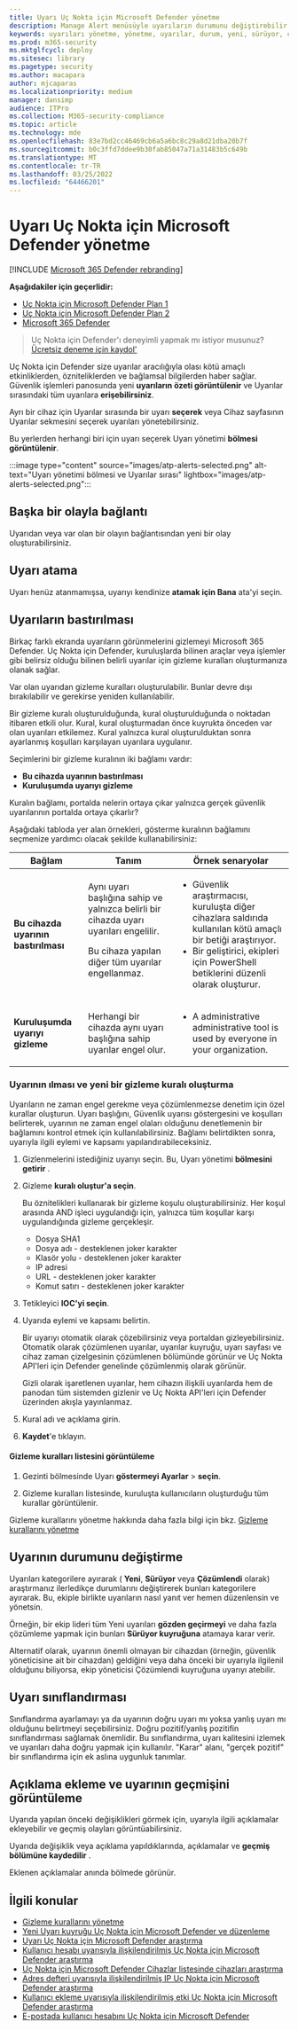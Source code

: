 ```yaml
---
title: Uyarı Uç Nokta için Microsoft Defender yönetme
description: Manage Alert menüsüyle uyarıların durumunu değiştirebilir, uyarıları gizlemek, açıklama göndermek ve tek tek uyarılar için değişiklik geçmişini gözden geçirmek için gizleme kuralları oluşturabilirsiniz.
keywords: uyarıları yönetme, yönetme, uyarılar, durum, yeni, sürüyor, çözümlendi, uyarıları çözümleme, gizleme, bastırma, sıkıştırma, kurallar, bağlam, geçmiş, açıklamalar, değişiklikler
ms.prod: m365-security
ms.mktglfcycl: deploy
ms.sitesec: library
ms.pagetype: security
ms.author: macapara
author: mjcaparas
ms.localizationpriority: medium
manager: dansimp
audience: ITPro
ms.collection: M365-security-compliance
ms.topic: article
ms.technology: mde
ms.openlocfilehash: 83e7bd2cc46469cb6a5a6bc8c29a8d21dba20b7f
ms.sourcegitcommit: b0c3ffd7ddee9b30fab85047a71a31483b5c649b
ms.translationtype: MT
ms.contentlocale: tr-TR
ms.lasthandoff: 03/25/2022
ms.locfileid: "64466201"
---
```

# <a name="manage-microsoft-defender-for-endpoint-alerts"></a>Uyarı Uç Nokta için Microsoft Defender yönetme

[!INCLUDE [Microsoft 365 Defender rebranding](../../includes/microsoft-defender.md)]

**Aşağıdakiler için geçerlidir:**
- [Uç Nokta için Microsoft Defender Plan 1](https://go.microsoft.com/fwlink/p/?linkid=2154037)
- [Uç Nokta için Microsoft Defender Plan 2](https://go.microsoft.com/fwlink/p/?linkid=2154037)
- [Microsoft 365 Defender](https://go.microsoft.com/fwlink/?linkid=2118804)


> Uç Nokta için Defender'ı deneyimli yapmak mı istiyor musunuz? [Ücretsiz deneme için kaydol'](https://signup.microsoft.com/create-account/signup?products=7f379fee-c4f9-4278-b0a1-e4c8c2fcdf7e&ru=https://aka.ms/MDEp2OpenTrial?ocid=docs-wdatp-managealerts-abovefoldlink)

Uç Nokta için Defender size uyarılar aracılığıyla olası kötü amaçlı etkinliklerden, özniteliklerden ve bağlamsal bilgilerden haber sağlar. Güvenlik işlemleri panosunda yeni **uyarıların özeti görüntülenir** ve Uyarılar sırasındaki tüm uyarılara **erişebilirsiniz**.

Ayrı bir cihaz için Uyarılar sırasında bir uyarı **seçerek** veya Cihaz sayfasının Uyarılar sekmesini seçerek uyarıları  yönetebilirsiniz.

Bu yerlerden herhangi biri için uyarı seçerek Uyarı yönetimi **bölmesi görüntülenir**.

:::image type="content" source="images/atp-alerts-selected.png" alt-text="Uyarı yönetimi bölmesi ve Uyarılar sırası" lightbox="images/atp-alerts-selected.png":::

## <a name="link-to-another-incident"></a>Başka bir olayla bağlantı

Uyarıdan veya var olan bir olayın bağlantısından yeni bir olay oluşturabilirsiniz.

## <a name="assign-alerts"></a>Uyarı atama

Uyarı henüz atanmamışsa, uyarıyı kendinize **atamak için Bana** ata'yi seçin.

## <a name="suppress-alerts"></a>Uyarıların bastırılması

Birkaç farklı ekranda uyarıların görünmelerini gizlemeyi Microsoft 365 Defender. Uç Nokta için Defender, kuruluşlarda bilinen araçlar veya işlemler gibi belirsiz olduğu bilinen belirli uyarılar için gizleme kuralları oluşturmanıza olanak sağlar.

Var olan uyarıdan gizleme kuralları oluşturulabilir. Bunlar devre dışı bırakılabilir ve gerekirse yeniden kullanılabilir.

Bir gizleme kuralı oluşturulduğunda, kural oluşturulduğunda o noktadan itibaren etkili olur. Kural, kural oluşturmadan önce kuyrukta önceden var olan uyarıları etkilemez. Kural yalnızca kural oluşturulduktan sonra ayarlanmış koşulları karşılayan uyarılara uygulanır.

Seçimlerini bir gizleme kuralının iki bağlamı vardır:

- **Bu cihazda uyarının bastırılması**
- **Kuruluşumda uyarıyı gizleme**

Kuralın bağlamı, portalda nelerin ortaya çıkar yalnızca gerçek güvenlik uyarılarının portalda ortaya çıkarlır?

Aşağıdaki tabloda yer alan örnekleri, gösterme kuralının bağlamını seçmenize yardımcı olacak şekilde kullanabilirsiniz:

|Bağlam|Tanım|Örnek senaryolar|
|---|---|---|
|**Bu cihazda uyarının bastırılması**|Aynı uyarı başlığına sahip ve yalnızca belirli bir cihazda uyarı uyarıları engelilir. <p> Bu cihaza yapılan diğer tüm uyarılar engellanmaz.|<ul><li>Güvenlik araştırmacısı, kuruluşta diğer cihazlara saldırıda kullanılan kötü amaçlı bir betiği araştırıyor.</li><li>Bir geliştirici, ekipleri için PowerShell betiklerini düzenli olarak oluşturur.</li></ul>|
|**Kuruluşumda uyarıyı gizleme**|Herhangi bir cihazda aynı uyarı başlığına sahip uyarılar engel olur.|<ul><li>A administrative administrative tool is used by everyone in your organization.</li></ul>|

### <a name="suppress-an-alert-and-create-a-new-suppression-rule"></a>Uyarının ılması ve yeni bir gizleme kuralı oluşturma

Uyarıların ne zaman engel gerekme veya çözümlenmezse denetim için özel kurallar oluşturun. Uyarı başlığını, Güvenlik uyarısı göstergesini ve koşulları belirterek, uyarının ne zaman engel olaları olduğunu denetlemenin bir bağlamını kontrol etmek için kullanılabilirsiniz. Bağlamı belirtdikten sonra, uyarıyla ilgili eylemi ve kapsamı yapılandırabileceksiniz.

1. Gizlenmelerini istediğiniz uyarıyı seçin. Bu, Uyarı yönetimi **bölmesini getirir** .

2. Gizleme **kuralı oluştur'a seçin**.

    Bu öznitelikleri kullanarak bir gizleme koşulu oluşturabilirsiniz. Her koşul arasında AND işleci uygulandığı için, yalnızca tüm koşullar karşı uygulandığında gizleme gerçekleşir.

    - Dosya SHA1
    - Dosya adı - desteklenen joker karakter
    - Klasör yolu - desteklenen joker karakter
    - IP adresi
    - URL - desteklenen joker karakter
    - Komut satırı - desteklenen joker karakter

3. Tetikleyici **IOC'yi seçin**.

4. Uyarıda eylemi ve kapsamı belirtin.

   Bir uyarıyı otomatik olarak çözebilirsiniz veya portaldan gizleyebilirsiniz. Otomatik olarak çözümlenen uyarılar, uyarılar kuyruğu, uyarı sayfası ve cihaz zaman çizelgesinin çözümlenen bölümünde görünür ve Uç Nokta API'leri için Defender genelinde çözümlenmiş olarak görünür.

   Gizli olarak işaretlenen uyarılar, hem cihazın ilişkili uyarılarda hem de panodan tüm sistemden gizlenir ve Uç Nokta API'leri için Defender üzerinden akışla yayınlanmaz.

5. Kural adı ve açıklama girin.

6. **Kaydet**'e tıklayın.

#### <a name="view-the-list-of-suppression-rules"></a>Gizleme kuralları listesini görüntüleme

1. Gezinti bölmesinde Uyarı **göstermeyi Ayarlar** \> **seçin**.

2. Gizleme kuralları listesinde, kuruluşta kullanıcıların oluşturduğu tüm kurallar görüntülenir.

Gizleme kurallarını yönetme hakkında daha fazla bilgi için bkz. [Gizleme kurallarını yönetme](manage-suppression-rules.md)

## <a name="change-the-status-of-an-alert"></a>Uyarının durumunu değiştirme

Uyarıları kategorilere ayırarak ( **Yeni**, **Sürüyor** veya **Çözümlendi** olarak) araştırmanız ilerledikçe durumlarını değiştirerek bunları kategorilere ayırarak. Bu, ekiple birlikte uyarıların nasıl yanıt ver hemen düzenlensin ve yönetsin.

Örneğin, bir ekip lideri tüm Yeni uyarıları **gözden geçirmeyi** ve daha fazla çözümleme yapmak için bunları **Sürüyor kuyruğuna** atamaya karar verir.

Alternatif olarak, uyarının önemli olmayan bir cihazdan (örneğin, güvenlik yöneticisine ait bir cihazdan) geldiğini veya daha önceki bir uyarıyla ilgilenil olduğunu biliyorsa, ekip yöneticisi Çözümlendi kuyruğuna uyarıyı atebilir.

## <a name="alert-classification"></a>Uyarı sınıflandırması

Sınıflandırma ayarlamayı ya da uyarının doğru uyarı mı yoksa yanlış uyarı mı olduğunu belirtmeyi seçebilirsiniz. Doğru pozitif/yanlış pozitifin sınıflandırması sağlamak önemlidir. Bu sınıflandırma, uyarı kalitesini izlemek ve uyarıları daha doğru yapmak için kullanılır. "Karar" alanı, "gerçek pozitif" bir sınıflandırma için ek aslına uygunluk tanımlar.

## <a name="add-comments-and-view-the-history-of-an-alert"></a>Açıklama ekleme ve uyarının geçmişini görüntüleme

Uyarıda yapılan önceki değişiklikleri görmek için, uyarıyla ilgili açıklamalar ekleyebilir ve geçmiş olayları görüntüabilirsiniz.

Uyarıda değişiklik veya açıklama yapıldıklarında, açıklamalar ve **geçmiş bölümüne kaydedilir** .

Eklenen açıklamalar anında bölmede görünür.

## <a name="related-topics"></a>İlgili konular

- [Gizleme kurallarını yönetme](manage-suppression-rules.md)
- [Yeni Uyarı kuyruğu Uç Nokta için Microsoft Defender ve düzenleme](alerts-queue.md)
- [Uyarı Uç Nokta için Microsoft Defender araştırma](investigate-alerts.md)
- [Kullanıcı hesabı uyarısıyla ilişkilendirilmiş Uç Nokta için Microsoft Defender araştırma](investigate-files.md)
- [Uç Nokta için Microsoft Defender Cihazlar listesinde cihazları araştırma](investigate-machines.md)
- [Adres defteri uyarısıyla ilişkilendirilmiş IP Uç Nokta için Microsoft Defender araştırma](investigate-ip.md)
- [Kullanıcı ekleme uyarısıyla ilişkilendirilmiş etki Uç Nokta için Microsoft Defender araştırma](investigate-domain.md)
- [E-postada kullanıcı hesabını Uç Nokta için Microsoft Defender](investigate-user.md)
